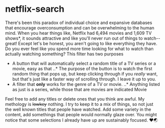 # netflix-search

There's been this paradox of individual choice and expansive databases that encourage overconsumption and can be overwhelming to the human mind. When you hear things like, Netflix had 6,494 movies and 1,609 TV shows*, it sounds attractive and like you'll never run out of things to watch--great! Except let's be honest, you aren't going to like everything they have. Do you ever feel like you spend more time looking for what to watch than actually watching something? This filter has two purposes

* A button that will automatically select a random title of a TV series or a movie, easy as that
..* The purpose of the button is to watch the first random thing that pops up, but keep clicking through if you *really* want, but that's just like a faster way of scrolling through. I leave it up to you.
* A filter that __only__ works for the genre of a TV or movie.
..* Anything listed as just <genre> is a series, while those that are movies are indicated <genre> Movie
  
Feel free to add any titles or delete ones that you think are awful. My methology is ~~lowkey~~ nothing. I try to keep it to a mix of things, so not just the well known titles that people have watched. Add some variety in the content, add somethings that people would normally glaze over. You might notice that some selections I already have up are sustainably focused. :heart::earth_asia:
